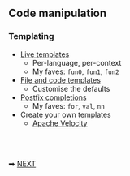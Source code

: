 ## Code manipulation

### Templating

* [Live templates](https://www.jetbrains.com/help/idea/2022.1/using-live-templates.html)
  * Per-language, per-context
  * My faves: `fun0`, `fun1`, `fun2`
* [File and code templates](https://www.jetbrains.com/help/idea/2022.1/using-file-and-code-templates.html)
  * Customise the defaults
* [Postfix completions](https://www.jetbrains.com/help/idea/2022.1/auto-completing-code.html#postfix_completion)
  * My faves: `for`, `val`, `nn`
* Create your own templates
  * [Apache Velocity](https://velocity.apache.org/)

<br/>
<br/>

➡️ [NEXT](011.md)
